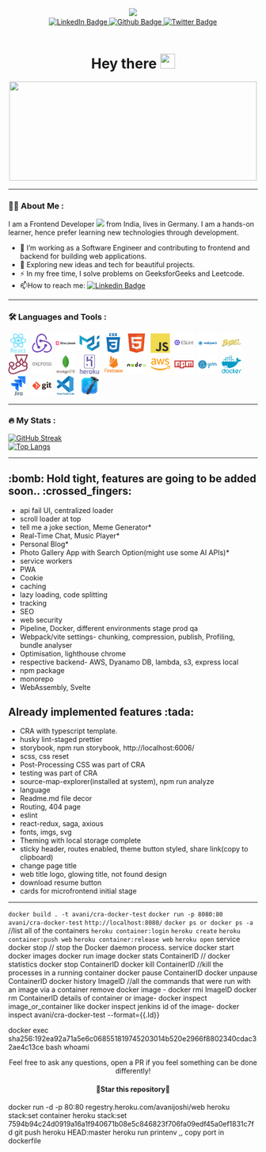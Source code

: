 <div id="header" align="center">
  <img src="https://media.giphy.com/media/fo0HtwcJzNUcOlRdFc/giphy.gif" width="100"/>
</div>

<div id="badges" align="center">
  <a href="https://www.linkedin.com/in/joshi-avani/">
    <img src="https://img.shields.io/badge/LinkedIn-blue?style=for-the-badge&logo=linkedin&logoColor=white" alt="LinkedIn Badge"/>
  </a>
  <a href="https://github.com/avaniklsjoshi">
    <img src="https://img.shields.io/badge/GitHub-red?style=for-the-badge&logo=github&logoColor=white" alt="Github Badge"/>
  </a>
  <a href="https://twitter.com/avaniklsjoshi">
    <img src="https://img.shields.io/badge/Twitter-blue?style=for-the-badge&logo=twitter&logoColor=white" alt="Twitter Badge"/>
  </a>
</div>

<div align="center">
  <img src="https://komarev.com/ghpvc/?username=avaniklsjoshi&style=flat-square&color=blue" alt="" align="center"/>
</div>
<h1 align="center">
  Hey there
  <img src="https://media.giphy.com/media/hvRJCLFzcasrR4ia7z/giphy.gif" width="30" height="30"/>
</h1>
<div align="center">
  <img src="https://media.giphy.com/media/RbDKaczqWovIugyJmW/giphy.gif" width="500" height="200"/>
</div>

---

### :woman_technologist: About Me :

I am a Frontend Developer <img src="https://media.giphy.com/media/WUlplcMpOCEmTGBtBW/giphy.gif" width="30"> from India, lives in Germany. I am a hands-on learner, hence prefer learning new technologies through development.

- :telescope: I’m working as a Software Engineer and contributing to frontend and backend for building web applications.
- :seedling: Exploring new ideas and tech for beautiful projects.
- :zap: In my free time, I solve problems on GeeksforGeeks and Leetcode.
- :mailbox:How to reach me: [![Linkedin Badge](https://img.shields.io/badge/-Avani-blue?style=flat&logo=Linkedin&logoColor=white)](https://www.linkedin.com/in/joshi-avani/)

---

### :hammer_and_wrench: Languages and Tools :

<div>
  <img src="https://github.com/devicons/devicon/blob/master/icons/react/react-original-wordmark.svg" title="React" alt="React" width="40" height="40"/>&nbsp;
  <img src="https://github.com/devicons/devicon/blob/master/icons/redux/redux-original.svg" title="Redux" **alt="Redux" width="40" height="40"/>&nbsp;
  <img src="https://github.com/devicons/devicon/blob/master/icons/storybook/storybook-original-wordmark.svg" title="Storybook" **alt="Storybook" width="40" height="40"/>&nbsp;
  <img src="https://github.com/devicons/devicon/blob/master/icons/materialui/materialui-original.svg" title="Material UI" alt="Material UI" width="40" height="40"/>&nbsp;
  <img src="https://github.com/devicons/devicon/blob/master/icons/css3/css3-plain-wordmark.svg"  title="CSS3" alt="CSS" width="40" height="40"/>&nbsp;
  <img src="https://github.com/devicons/devicon/blob/master/icons/html5/html5-original.svg" title="HTML5" alt="HTML" width="40" height="40"/>&nbsp;
  <img src="https://github.com/devicons/devicon/blob/master/icons/javascript/javascript-original.svg" title="JavaScript" alt="JavaScript" width="40" height="40"/>&nbsp;
  <img src="https://github.com/devicons/devicon/blob/master/icons/eslint/eslint-original-wordmark.svg" title="Eslint" **alt="Eslint" width="40" height="40"/>&nbsp;
  <img src="https://github.com/devicons/devicon/blob/master/icons/webpack/webpack-original-wordmark.svg" title="Webpack" **alt="Webpack" width="40" height="40"/>&nbsp;
  <img src="https://github.com/devicons/devicon/blob/master/icons/babel/babel-original.svg" title="Babel" **alt="Babel" width="40" height="40"/>&nbsp;
  <img src="https://github.com/devicons/devicon/blob/master/icons/jest/jest-plain.svg" title="Jest" **alt="Jest" width="40" height="40"/>&nbsp;
  <img src="https://github.com/devicons/devicon/blob/master/icons/express/express-original-wordmark.svg" title="Express" **alt="Express" width="40" height="40"/>&nbsp;
  <img src="https://github.com/devicons/devicon/blob/master/icons/mongodb/mongodb-original-wordmark.svg" title="MongoDB" **alt="MongoDB" width="40" height="40"/>&nbsp;
  <img src="https://github.com/devicons/devicon/blob/master/icons/heroku/heroku-original-wordmark.svg" title="Heroku" **alt="Heroku" width="40" height="40"/>&nbsp;
   <img src="https://github.com/devicons/devicon/blob/master/icons/firebase/firebase-plain-wordmark.svg" title="Firebase" alt="Firebase" width="40" height="40"/>&nbsp;
  <img src="https://github.com/devicons/devicon/blob/master/icons/nodejs/nodejs-original-wordmark.svg" title="NodeJS" alt="NodeJS" width="40" height="40"/>&nbsp;
  <img src="https://github.com/devicons/devicon/blob/master/icons/amazonwebservices/amazonwebservices-plain-wordmark.svg" title="AWS" alt="AWS" width="40" height="40"/>&nbsp;
  <img src="https://github.com/devicons/devicon/blob/master/icons/npm/npm-original-wordmark.svg" title="npm" **alt="npm" width="40" height="40"/>&nbsp;
  <img src="https://github.com/devicons/devicon/blob/master/icons/yarn/yarn-original-wordmark.svg" title="yarn" **alt="yarn" width="40" height="40"/>&nbsp;
  <img src="https://github.com/devicons/devicon/blob/master/icons/docker/docker-plain-wordmark.svg" title="Docker" **alt="Docker" width="40" height="40"/>&nbsp;
  <img src="https://github.com/devicons/devicon/blob/master/icons/jira/jira-original-wordmark.svg" title="Jira" **alt="Jira" width="40" height="40"/>&nbsp;
  <img src="https://github.com/devicons/devicon/blob/master/icons/git/git-original-wordmark.svg" title="Git" **alt="Git" width="40" height="40"/>&nbsp;
  <img src="https://github.com/devicons/devicon/blob/master/icons/vscode/vscode-original-wordmark.svg" title="vscode" **alt="vscode" width="40" height="40"/>&nbsp;
  <img src="https://github.com/devicons/devicon/blob/master/icons/xcode/xcode-original.svg" title="xcode" **alt="xcode" width="40" height="40"/>&nbsp;
</div>

---

### :fire: My Stats :

[![GitHub Streak](http://github-readme-streak-stats.herokuapp.com?user=avaniklsjoshi&theme=dark&background=000000)](https://git.io/streak-stats)
<br/>
[![Top Langs](https://github-readme-stats.vercel.app/api/top-langs/?username=avaniklsjoshi&layout=compact&theme=vision-friendly-dark)](https://github.com/anuraghazra/github-readme-stats)

---

<h2>:bomb:  Hold tight, features are going to be added soon..  :crossed_fingers:</h2>

- api fail UI, centralized loader
- scroll loader at top
- tell me a joke section, Meme Generator\*
- Real-Time Chat, Music Player\*
- Personal Blog\*
- Photo Gallery App with Search Option(might use some AI APIs)\*
- service workers
- PWA
- Cookie
- caching
- lazy loading, code splitting
- tracking
- SEO
- web security
- Pipeline, Docker, different environments stage prod qa
- Webpack/vite settings- chunking, compression, publish, Profiling, bundle analyser
- Optimisation, lighthouse chrome
- respective backend- AWS, Dyanamo DB, lambda, s3, express local
- npm package
- monorepo
- WebAssembly, Svelte

<h2>Already implemented features :tada: </h2>

- CRA with typescript template.
- husky lint-staged prettier
- storybook, npm run storybook, http://localhost:6006/
- scss, css reset
- Post-Processing CSS was part of CRA
- testing was part of CRA
- source-map-explorer(installed at system), npm run analyze
- language
- Readme.md file decor
- Routing, 404 page
- eslint
- react-redux, saga, axious
- fonts, imgs, svg
- Theming with local storage complete
- sticky header, routes enabled, theme button styled, share link(copy to clipboard)
- change page title
- web title logo, glowing title, not found design
- download resume button
- cards for microfrontend initial stage

---

`docker build . -t avani/cra-docker-test`
`docker run -p 8080:80 avani/cra-docker-test`
`http://localhost:8080/`
`docker ps or docker ps -a ` //list all of the containers
`heroku container:login`
`heroku create`
`heroku container:push web`
`heroku container:release web`
`heroku open`
service docker stop // stop the Docker daemon process.
service docker start
docker images
docker run image
docker stats ContainerID // docker statistics
docker stop ContainerID
docker kill ContainerID //kill the processes in a running container
docker pause ContainerID
docker unpause ContainerID
docker history ImageID //all the commands that were run with an image via a container
remove docker image - docker rmi ImageID
docker rm ContainerID
details of container or image- docker inspect image_or_container like docker inspect jenkins
id of the image- docker inspect avani/cra-docker-test --format={{.Id}}

docker exec sha256:192ea92a71a5e6c068551819745203014b520e2966f8802340cdac32ae4c13ce bash
whoami

<div align="center">
  Feel free to ask any questions, open a PR if you feel something can be done differently!
  <h4 align="center">🌟Star this repository🌟</h4>
</div>

docker run -d -p 80:80 regestry.heroku.com/avanijoshi/web
heroku stack:set container
heroku stack:set 7594b94c24d0919a16a1f940671b08e5c846823f706fa09edf45a0ef1831c7fd
git push heroku HEAD:master
heroku run printenv ,, copy port in dockerfile
